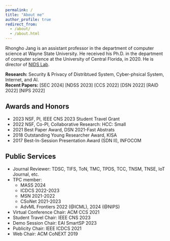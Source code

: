 ```yaml
---
permalink: /
title: "About me"
author_profile: true
redirect_from: 
  - /about/
  - /about.html
---
```


Rhongho Jang is an assistant professor in the department of computer science at Wayne State University. He received his Ph.D. in the department of computer science at the University of Central Florida, in 2020. 
He is director of [NIDS Lab](/team/). 

<b>Research:</b> Security & Privacy of Distribtued System, Cyber-phsical System, Internet, and AI.
<br>
<b>Recent Papers:</b>  [SEC 2024] [NDSS 2023] [CCS 2022] [DSN 2022] [RAID 2022] [NIPS 2022]


Awards and Honors
---
* 2023 NSF, PI, IEEE CNS 2023 Student Travel Grant 
* 2022 NSF, Co-PI, Collaborative Research: HCC: Small
* 2021 Best Paper Award, DSN 2021-Fast Abstrats
* 2018 Outstanding Young Researcher Award, KISA
* 2017 Best-In-Session Presentation Award (SDN II), INFOCOM

Public Services
---
* Journal Reviewer: TDSC, TIFS, ToN, TMC, TPDS, TCC, TNSM, TNSE, IoT Journal, etc.
* TPC member: 
  * MASS 2024
  * ICDCS 2022-2023
  * MSN 2021-2022 
  * CSoNet 2021-2023
  * AdvML Frontiers 2022 (@ICML), 2024 (@NIPS)
* Virtual Conference Chair: ACM CCS 2021
* Student Travel Chair: IEEE CNS 2023
* Demo Session Chair: EAI SmartSP 2023
* Publicity Chair: IEEE ICDCS 2021
* Web Chair: ACM CoNEXT 2019